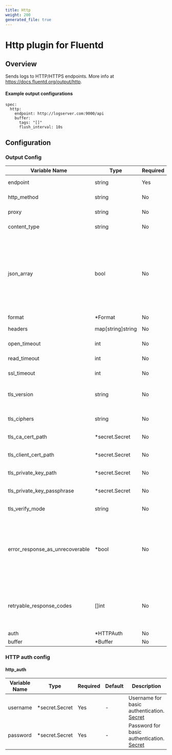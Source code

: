 ```yaml
---
title: Http
weight: 200
generated_file: true
---
```


# Http plugin for Fluentd
## Overview
 Sends logs to HTTP/HTTPS endpoints.
 More info at https://docs.fluentd.org/output/http.

 #### Example output configurations
 ```
 spec:
   http:
     endpoint: http://logserver.com:9000/api
     buffer:
       tags: "[]"
       flush_interval: 10s
 ```

## Configuration
### Output Config
| Variable Name | Type | Required | Default | Description |
|---|---|---|---|---|
| endpoint | string | Yes | - | Endpoint for HTTP request.<br> |
| http_method | string | No |  post | Method for HTTP request. [post, put] <br> |
| proxy | string | No | - | Proxy for HTTP request.<br> |
| content_type | string | No | - | Content-Type for HTTP request.<br> |
| json_array | bool | No |  false | Using array format of JSON. This parameter is used and valid only for json format. When json_array as true, Content-Type should be application/json and be able to use JSON data for the HTTP request body.  <br> |
| format | *Format | No | - | [Format](../format/)<br> |
| headers | map[string]string | No | - | Additional headers for HTTP request.<br> |
| open_timeout | int | No | - | Connection open timeout in seconds.<br> |
| read_timeout | int | No | - | Read timeout in seconds.<br> |
| ssl_timeout | int | No | - | TLS timeout in seconds.<br> |
| tls_version | string | No |  TLSv1_2 | The default version of TLS transport. [TLSv1_1, TLSv1_2] <br> |
| tls_ciphers | string | No |  ALL:!aNULL:!eNULL:!SSLv2 | The cipher configuration of TLS transport. <br> |
| tls_ca_cert_path | *secret.Secret | No | - | The CA certificate path for TLS.<br> |
| tls_client_cert_path | *secret.Secret | No | - | The client certificate path for TLS.<br> |
| tls_private_key_path | *secret.Secret | No | - | The client private key path for TLS.<br> |
| tls_private_key_passphrase | *secret.Secret | No | - | The client private key passphrase for TLS.<br> |
| tls_verify_mode | string | No |  peer | The verify mode of TLS. [peer, none] <br> |
| error_response_as_unrecoverable | *bool | No |  true | Raise UnrecoverableError when the response code is non success, 1xx/3xx/4xx/5xx. If false, the plugin logs error message instead of raising UnrecoverableError. <br> |
| retryable_response_codes | []int | No |  [503] | List of retryable response codes. If the response code is included in this list, the plugin retries the buffer flush. <br> |
| auth | *HTTPAuth | No | - | [HTTP auth](#http_auth)<br> |
| buffer | *Buffer | No | - | [Buffer](../buffer/)<br> |
### HTTP auth config
#### http_auth

| Variable Name | Type | Required | Default | Description |
|---|---|---|---|---|
| username | *secret.Secret | Yes | - | Username for basic authentication.<br>[Secret](../secret/)<br> |
| password | *secret.Secret | Yes | - | Password for basic authentication.<br>[Secret](../secret/)<br> |
